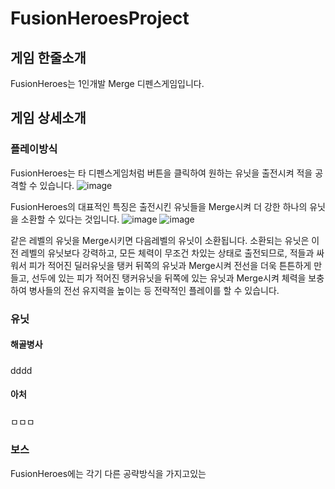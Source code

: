 # FusionHeroesProject
## 게임 한줄소개
FusionHeroes는 1인개발 Merge 디펜스게임입니다.
## 게임 상세소개
### 플레이방식
FusionHeroes는 타 디펜스게임처럼 버튼을 클릭하여 원하는 유닛을 출전시켜 적을 공격할 수 있습니다.
![image](https://user-images.githubusercontent.com/70951786/131930663-fdf3e8d6-c80b-4947-855f-e10be5a008da.png)

FusionHeroes의 대표적인 특징은 출전시킨 유닛들을 Merge시켜 더 강한 하나의 유닛을 소환할 수 있다는 것입니다.
![image](https://user-images.githubusercontent.com/70951786/131930824-68033a45-fa53-4e29-9dc8-51ee1c942bc4.png)
![image](https://user-images.githubusercontent.com/70951786/131930854-936bb76e-5511-4f73-a96f-6fff9f9350f9.png)

같은 레벨의 유닛을 Merge시키면 다음레벨의 유닛이 소환됩니다.
소환되는 유닛은 이전 레벨의 유닛보다 강력하고, 모든 체력이 무조건 차있는 상태로 출전되므로, 적들과 싸워서 피가 적어진 딜러유닛을 탱커 뒤쪽의 유닛과 Merge시켜 전선을 더욱 튼튼하게 만들고, 선두에 있는 피가 적어진 탱커유닛을 뒤쪽에 있는 유닛과 Merge시켜 체력을 보충하여 병사들의 전선 유지력을 높이는 등 전략적인 플레이를 할 수 있습니다.

### 유닛
#### 해골병사
#####
dddd
#### 아처
#####
ㅁㅁㅁ
### 보스
FusionHeroes에는 각기 다른 공략방식을 가지고있는 
#### 

